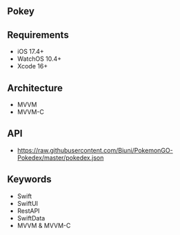 ## Pokey

## Requirements
- iOS 17.4+
- WatchOS 10.4+
- Xcode 16+

## Architecture
- MVVM
- MVVM-C

## API
- https://raw.githubusercontent.com/Biuni/PokemonGO-Pokedex/master/pokedex.json

## Keywords
- Swift
- SwiftUI
- RestAPI
- SwiftData
- MVVM & MVVM-C 
